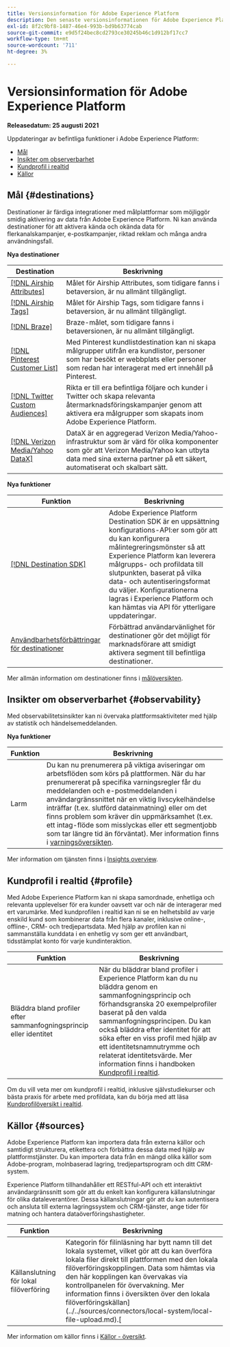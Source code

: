 ```yaml
---
title: Versionsinformation för Adobe Experience Platform
description: Den senaste versionsinformationen för Adobe Experience Platform.
exl-id: 8f2c9bf8-1487-46e4-993b-bd9b63774cab
source-git-commit: e9d5f24bec8cd2793ce30245b46c1d912bf17cc7
workflow-type: tm+mt
source-wordcount: '711'
ht-degree: 3%

---
```



# Versionsinformation för Adobe Experience Platform

**Releasedatum: 25 augusti 2021**

Uppdateringar av befintliga funktioner i Adobe Experience Platform:

- [Mål ](#destinations)
- [Insikter om observerbarhet](#observability)
- [Kundprofil i realtid](#profile)
- [Källor](#sources)

## Mål  {#destinations}

Destinationer är färdiga integrationer med målplattformar som möjliggör smidig aktivering av data från Adobe Experience Platform. Ni kan använda destinationer för att aktivera kända och okända data för flerkanalskampanjer, e-postkampanjer, riktad reklam och många andra användningsfall.

**Nya destinationer**

| Destination | Beskrivning |
| ----------- | ----------- |
| [[!DNL Airship Attributes]](../../destinations/catalog/mobile-engagement/airship-attributes.md) | Målet för Airship Attributes, som tidigare fanns i betaversion, är nu allmänt tillgängligt. |
| [[!DNL Airship Tags]](../../destinations/catalog/mobile-engagement/airship-tags.md) | Målet för Airship Tags, som tidigare fanns i betaversion, är nu allmänt tillgängligt. |
| [[!DNL Braze]](../../destinations/catalog/mobile-engagement/braze.md) | Braze-målet, som tidigare fanns i betaversionen, är nu allmänt tillgängligt. |
| [[!DNL Pinterest Customer List]](../../destinations/catalog/advertising/pinterest.md) | Med Pinterest kundlistdestination kan ni skapa målgrupper utifrån era kundlistor, personer som har besökt er webbplats eller personer som redan har interagerat med ert innehåll på Pinterest. |
| [[!DNL Twitter Custom Audiences]](../../destinations/catalog/social/twitter.md) | Rikta er till era befintliga följare och kunder i Twitter och skapa relevanta återmarknadsföringskampanjer genom att aktivera era målgrupper som skapats inom Adobe Experience Platform. |
| [[!DNL Verizon Media/Yahoo DataX]](../../destinations/catalog/advertising/datax.md) | DataX är en aggregerad Verizon Media/Yahoo-infrastruktur som är värd för olika komponenter som gör att Verizon Media/Yahoo kan utbyta data med sina externa partner på ett säkert, automatiserat och skalbart sätt. |

**Nya funktioner**

| Funktion | Beskrivning |
| --- | --- |
| [[!DNL Destination SDK]](../../destinations/destination-sdk/overview.md) | Adobe Experience Platform Destination SDK är en uppsättning konfigurations-API:er som gör att du kan konfigurera målintegreringsmönster så att Experience Platform kan leverera målgrupps- och profildata till slutpunkten, baserat på vilka data- och autentiseringsformat du väljer. Konfigurationerna lagras i Experience Platform och kan hämtas via API för ytterligare uppdateringar. |
| [Användbarhetsförbättringar för destinationer](../../destinations/ui/activation-overview.md) | Förbättrad användarvänlighet för destinationer gör det möjligt för marknadsförare att smidigt aktivera segment till befintliga destinationer. |

Mer allmän information om destinationer finns i [målöversikten](../../destinations/home.md).

## Insikter om observerbarhet {#observability}

Med observabilitetsinsikter kan ni övervaka plattformsaktiviteter med hjälp av statistik och händelsemeddelanden.

**Nya funktioner**

| Funktion | Beskrivning |
| --- | --- |
| Larm | Du kan nu prenumerera på viktiga aviseringar om arbetsflöden som körs på plattformen. När du har prenumererat på specifika varningsregler får du meddelanden och e-postmeddelanden i användargränssnittet när en viktig livscykelhändelse inträffar (t.ex. slutförd datainmatning) eller om det finns problem som kräver din uppmärksamhet (t.ex. ett intag-flöde som misslyckas eller ett segmentjobb som tar längre tid än förväntat). Mer information finns i [varningsöversikten](../../observability/alerts/overview.md). |

Mer information om tjänsten finns i [Insights overview](../../observability/home.md).

## Kundprofil i realtid {#profile}

Med Adobe Experience Platform kan ni skapa samordnade, enhetliga och relevanta upplevelser för era kunder oavsett var och när de interagerar med ert varumärke. Med kundprofilen i realtid kan ni se en helhetsbild av varje enskild kund som kombinerar data från flera kanaler, inklusive online-, offline-, CRM- och tredjepartsdata. Med hjälp av profilen kan ni sammanställa kunddata i en enhetlig vy som ger ett användbart, tidsstämplat konto för varje kundinteraktion.

| Funktion | Beskrivning |
| ------- | ----------- |
| Bläddra bland profiler efter sammanfogningsprincip eller identitet | När du bläddrar bland profiler i Experience Platform kan du nu bläddra genom en sammanfogningsprincip och förhandsgranska 20 exempelprofiler baserat på den valda sammanfogningsprincipen. Du kan också bläddra efter identitet för att söka efter en viss profil med hjälp av ett identitetsnamnutrymme och relaterat identitetsvärde. Mer information finns i handboken [Kundprofil i realtid](../../profile/ui/user-guide.md). |

Om du vill veta mer om kundprofil i realtid, inklusive självstudiekurser och bästa praxis för arbete med profildata, kan du börja med att läsa [Kundprofilöversikt i realtid](../../profile/home.md).

## Källor {#sources}

Adobe Experience Platform kan importera data från externa källor och samtidigt strukturera, etikettera och förbättra dessa data med hjälp av plattformstjänster. Du kan importera data från en mängd olika källor som Adobe-program, molnbaserad lagring, tredjepartsprogram och ditt CRM-system.

Experience Platform tillhandahåller ett RESTful-API och ett interaktivt användargränssnitt som gör att du enkelt kan konfigurera källanslutningar för olika dataleverantörer. Dessa källanslutningar gör att du kan autentisera och ansluta till externa lagringssystem och CRM-tjänster, ange tider för matning och hantera dataöverföringshastigheter.

| Funktion | Beskrivning |
| ------- | ----------- |
| Källanslutning för lokal filöverföring | Kategorin för filinläsning har bytt namn till det lokala systemet, vilket gör att du kan överföra lokala filer direkt till plattformen med den lokala filöverföringskopplingen. Data som hämtas via den här kopplingen kan övervakas via kontrollpanelen för övervakning. Mer information finns i översikten över den lokala filöverföringskällan](../../sources/connectors/local-system/local-file-upload.md).[ |

Mer information om källor finns i [Källor - översikt](../../sources/home.md).

